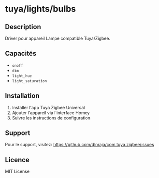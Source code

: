 # tuya/lights/bulbs

## Description

Driver pour appareil Lampe compatible Tuya/Zigbee.

## Capacités

- `onoff`
- `dim`
- `light_hue`
- `light_saturation`

## Installation

1. Installer l'app Tuya Zigbee Universal
2. Ajouter l'appareil via l'interface Homey
3. Suivre les instructions de configuration

## Support

Pour le support, visitez: https://github.com/dlnraja/com.tuya.zigbee/issues

## Licence

MIT License
